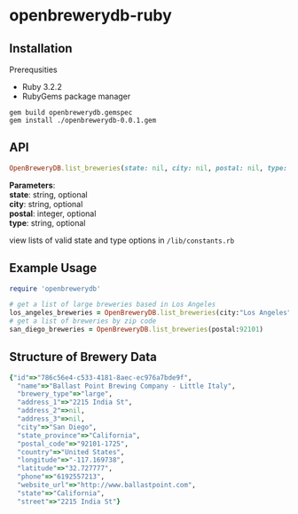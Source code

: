 # openbrewerydb-ruby

## Installation
Prerequsities 
- Ruby 3.2.2
- RubyGems package manager

```
gem build openbrewerydb.gemspec
gem install ./openbrewerydb-0.0.1.gem
```
## API 
```ruby
OpenBreweryDB.list_breweries(state: nil, city: nil, postal: nil, type: nil)
```
**Parameters**:  
**state**: string, optional  
**city**: string, optional  
**postal**: integer, optional  
**type**: string, optional  

view lists of valid state and type options in `/lib/constants.rb`
## Example Usage
```ruby
require 'openbrewerydb'

# get a list of large breweries based in Los Angeles
los_angeles_breweries = OpenBreweryDB.list_breweries(city:"Los Angeles", type:"large")
# get a list of breweries by zip code
san_diego_breweries = OpenBreweryDB.list_breweries(postal:92101)
```

## Structure of Brewery Data
```ruby
{"id"=>"786c56e4-c533-4181-8aec-ec976a7bde9f",
  "name"=>"Ballast Point Brewing Company - Little Italy",
  "brewery_type"=>"large",
  "address_1"=>"2215 India St",
  "address_2"=>nil,
  "address_3"=>nil,
  "city"=>"San Diego",
  "state_province"=>"California",
  "postal_code"=>"92101-1725",
  "country"=>"United States",
  "longitude"=>"-117.169738",
  "latitude"=>"32.727777",
  "phone"=>"6192557213",
  "website_url"=>"http://www.ballastpoint.com",
  "state"=>"California",
  "street"=>"2215 India St"}
```